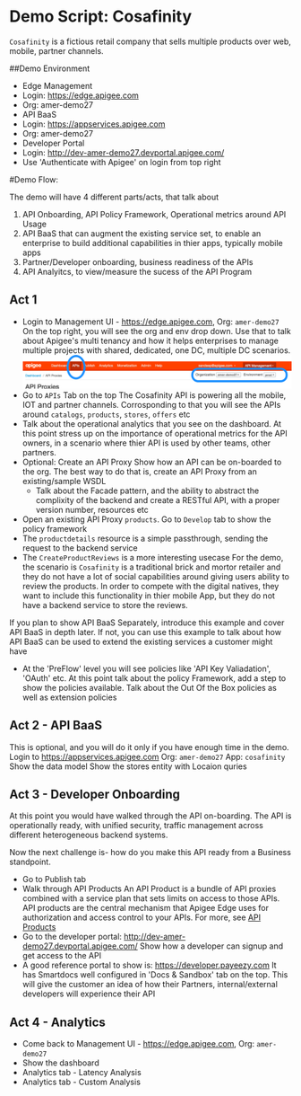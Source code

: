 # Demo Script: Cosafinity

`Cosafinity` is a fictious retail company that sells multiple products over web, mobile, partner channels.


##Demo Environment
- Edge Management 
 - Login: https://edge.apigee.com
 - Org: amer-demo27
- API BaaS 
 - Login: https://appservices.apigee.com
 - Org: amer-demo27
- Developer Portal
 - Login: http://dev-amer-demo27.devportal.apigee.com/
 - Use 'Authenticate with Apigee' on login from top right

#Demo Flow: 

The demo will have 4 different parts/acts, that talk about

1. API Onboarding, API Policy Framework, Operational metrics around API Usage
2. API BaaS that can augment the existing service set, to enable an enterprise to build additional capabilities in thier apps, typically mobile apps
3. Partner/Developer onboarding, business readiness of the APIs
4. API Analyitcs, to view/measure the sucess of the API Program

## Act 1
- Login to Management UI - https://edge.apigee.com, Org: `amer-demo27`
On the top right, you will see the org and env drop down. Use that to talk about Apigee's multi tenancy and how it helps enterprises to manage multiple projects with shared, dedicated, one DC, multiple DC scenarios.
![1-org-app.png](./images/1-org-app.png)
- Go to `APIs` Tab on the top 
The Cosafinity API is powering all the mobile, IOT and partner channels. 
Corrosponding to that you will see the APIs around `catalogs`, `products`, `stores`, `offers` etc
- Talk about the operational analytics that you see on the dashboard.
At this point stress up on the importance of operational metrics for the API owners, in a scenario where thier API is used by other teams, other partners. 
- Optional: Create an API Proxy
Show how an API can be on-boarded to the org. 
The best way to do that is, create an API Proxy from an existing/sample WSDL
	- Talk about the Facade pattern, and the ability to abstract the complixity of the backend and create a RESTful API, with a proper version number, resources etc
- Open an existing API Proxy `products`. Go to `Develop` tab to show the policy framework
- The `productdetails` resource is a simple passthrough, sending the request to the backend service
- The `CreateProductReviews` is a more interesting usecase
For the demo, the scenario is `Cosafinity` is a traditional brick and mortor retailer and they do not have a lot of social capabilities around giving users ability to review the products. In order to compete with the digital natives, they want to include this functionality in thier mobile App, but they do not have a backend service to store the reviews. 

If you plan to show API BaaS Separately, introduce this example and cover API BaaS in depth later. If not, you can use this example to talk about how API BaaS can be used to extend the existing services a customer might have

- At the 'PreFlow' level you will see policies like 'API Key Valiadation', 'OAuth' etc. 
At this point talk about the policy Framework, add a step to show the policies available. Talk about the Out Of the Box policies as well as extension policies

## Act 2 - API BaaS
This is optional, and you will do it only if you have enough time in the demo. 
Login to https://appservices.apigee.com Org: `amer-demo27` App: `cosafinity`
Show the data model 
Show the stores entity with Locaion quries

## Act 3 - Developer Onboarding
At this point you would have walked through the API on-boarding. The API is operationally ready, with unified security, traffic management across different heterogeneous backend systems.

Now the next challenge is- how do you make this API ready from a Business standpoint.
- Go to Publish tab 
- Walk through API Products
An API Product is a bundle of API proxies combined with a service plan that sets limits on access to those APIs. API products are the central mechanism that Apigee Edge uses for authorization and access control to your APIs. For more, see [API Products](http://apigee.com/docs/developer-services/content/what-api-product)
- Go to the developer portal: http://dev-amer-demo27.devportal.apigee.com/
Show how a developer can signup and get access to the API
- A good reference portal to show is: https://developer.payeezy.com
It has Smartdocs well configured in 'Docs & Sandbox' tab on the top. This will give the customer an idea of how their Partners, internal/external developers will experience their API

## Act 4 - Analytics
- Come back to Management UI - https://edge.apigee.com, Org: `amer-demo27`
- Show the dashboard
- Analytics tab - Latency Analysis
- Analytics tab - Custom Analysis
